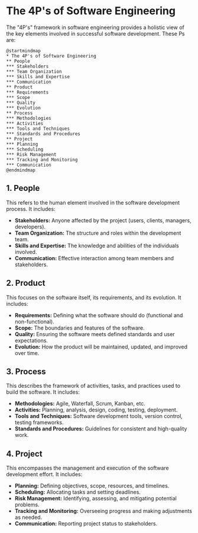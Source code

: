 # The 4P's of Software Engineering

The "4P's" framework in software engineering provides a holistic view of the key elements involved in successful software development. These Ps are:

```plantuml
@startmindmap
* The 4P's of Software Engineering
** People
*** Stakeholders
*** Team Organization
*** Skills and Expertise
*** Communication
** Product
*** Requirements
*** Scope
*** Quality
*** Evolution
** Process
*** Methodologies
*** Activities
*** Tools and Techniques
*** Standards and Procedures
** Project
*** Planning
*** Scheduling
*** Risk Management
*** Tracking and Monitoring
*** Communication
@endmindmap
```

## 1. People

This refers to the human element involved in the software development process. It includes:

*   **Stakeholders:** Anyone affected by the project (users, clients, managers, developers).
*   **Team Organization:** The structure and roles within the development team.
*   **Skills and Expertise:** The knowledge and abilities of the individuals involved.
*   **Communication:** Effective interaction among team members and stakeholders.

## 2. Product

This focuses on the software itself, its requirements, and its evolution. It includes:

*   **Requirements:** Defining what the software should do (functional and non-functional).
*   **Scope:** The boundaries and features of the software.
*   **Quality:** Ensuring the software meets defined standards and user expectations.
*   **Evolution:** How the product will be maintained, updated, and improved over time.

## 3. Process

This describes the framework of activities, tasks, and practices used to build the software. It includes:

*   **Methodologies:** Agile, Waterfall, Scrum, Kanban, etc.
*   **Activities:** Planning, analysis, design, coding, testing, deployment.
*   **Tools and Techniques:** Software development tools, version control, testing frameworks.
*   **Standards and Procedures:** Guidelines for consistent and high-quality work.

## 4. Project

This encompasses the management and execution of the software development effort. It includes:

*   **Planning:** Defining objectives, scope, resources, and timelines.
*   **Scheduling:** Allocating tasks and setting deadlines.
*   **Risk Management:** Identifying, assessing, and mitigating potential problems.
*   **Tracking and Monitoring:** Overseeing progress and making adjustments as needed.
*   **Communication:** Reporting project status to stakeholders.
